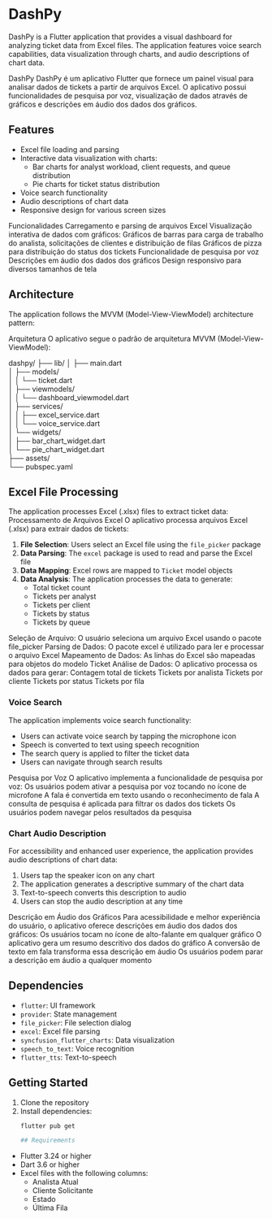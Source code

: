 # DashPy

DashPy is a Flutter application that provides a visual dashboard for analyzing ticket data from Excel files. The application features voice search capabilities, data visualization through charts, and audio descriptions of chart data.

  DashPy
DashPy é um aplicativo Flutter que fornece um painel visual para analisar dados de tickets a partir de arquivos Excel. O aplicativo possui funcionalidades de pesquisa por voz, visualização de dados através de gráficos e descrições em áudio dos dados dos gráficos.

## Features

- Excel file loading and parsing
- Interactive data visualization with charts:
  - Bar charts for analyst workload, client requests, and queue distribution
  - Pie charts for ticket status distribution
- Voice search functionality
- Audio descriptions of chart data
- Responsive design for various screen sizes

Funcionalidades
Carregamento e parsing de arquivos Excel
Visualização interativa de dados com gráficos:
Gráficos de barras para carga de trabalho do analista, solicitações de clientes e distribuição de filas
Gráficos de pizza para distribuição do status dos tickets
Funcionalidade de pesquisa por voz
Descrições em áudio dos dados dos gráficos
Design responsivo para diversos tamanhos de tela


## Architecture

The application follows the MVVM (Model-View-ViewModel) architecture pattern:

Arquitetura
O aplicativo segue o padrão de arquitetura MVVM (Model-View-ViewModel):


dashpy/
├── lib/
│   ├── main.dart                   
│   ├── models/                        
│   │   └── ticket.dart               
│   ├── viewmodels/                    
│   │   └── dashboard_viewmodel.dart  
│   ├── services/                     
│   │   ├── excel_service.dart        
│   │   └── voice_service.dart        
│   └── widgets/                      
│       ├── bar_chart_widget.dart     
│       └── pie_chart_widget.dart     
├── assets/                           
└── pubspec.yaml                      


## Excel File Processing

The application processes Excel (.xlsx) files to extract ticket data:
Processamento de Arquivos Excel
O aplicativo processa arquivos Excel (.xlsx) para extrair dados de tickets:

1. **File Selection**: Users select an Excel file using the `file_picker` package
2. **Data Parsing**: The `excel` package is used to read and parse the Excel file
3. **Data Mapping**: Excel rows are mapped to `Ticket` model objects
4. **Data Analysis**: The application processes the data to generate:
   - Total ticket count
   - Tickets per analyst
   - Tickets per client
   - Tickets by status
   - Tickets by queue

Seleção de Arquivo: O usuário seleciona um arquivo Excel usando o pacote file_picker
Parsing de Dados: O pacote excel é utilizado para ler e processar o arquivo Excel
Mapeamento de Dados: As linhas do Excel são mapeadas para objetos do modelo Ticket
Análise de Dados: O aplicativo processa os dados para gerar:
Contagem total de tickets
Tickets por analista
Tickets por cliente
Tickets por status
Tickets por fila


### Voice Search

The application implements voice search functionality:
- Users can activate voice search by tapping the microphone icon
- Speech is converted to text using speech recognition
- The search query is applied to filter the ticket data
- Users can navigate through search results

Pesquisa por Voz
O aplicativo implementa a funcionalidade de pesquisa por voz:
Os usuários podem ativar a pesquisa por voz tocando no ícone de microfone
A fala é convertida em texto usando o reconhecimento de fala
A consulta de pesquisa é aplicada para filtrar os dados dos tickets
Os usuários podem navegar pelos resultados da pesquisa


### Chart Audio Description

For accessibility and enhanced user experience, the application provides audio descriptions of chart data:
1. Users tap the speaker icon on any chart
2. The application generates a descriptive summary of the chart data
3. Text-to-speech converts this description to audio
4. Users can stop the audio description at any time

Descrição em Áudio dos Gráficos
Para acessibilidade e melhor experiência do usuário, o aplicativo oferece descrições em áudio dos dados dos gráficos:
Os usuários tocam no ícone de alto-falante em qualquer gráfico
O aplicativo gera um resumo descritivo dos dados do gráfico
A conversão de texto em fala transforma essa descrição em áudio
Os usuários podem parar a descrição em áudio a qualquer momento

## Dependencies

- `flutter`: UI framework
- `provider`: State management
- `file_picker`: File selection dialog
- `excel`: Excel file parsing
- `syncfusion_flutter_charts`: Data visualization
- `speech_to_text`: Voice recognition
- `flutter_tts`: Text-to-speech

## Getting Started

1. Clone the repository
2. Install dependencies:
   ```bash
   flutter pub get

   ## Requirements
- Flutter 3.24 or higher
- Dart 3.6 or higher
- Excel files with the following columns:
  - Analista Atual
  - Cliente Solicitante
  - Estado
  - Última Fila

